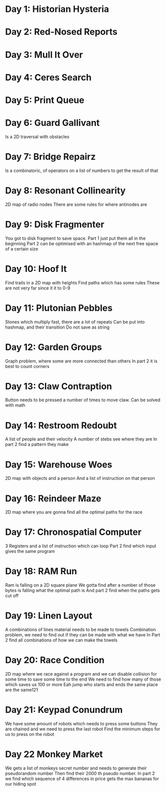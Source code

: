 # Day 1: Historian Hysteria
# Day 2: Red-Nosed Reports
# Day 3: Mull It Over
# Day 4: Ceres Search
# Day 5: Print Queue
# Day 6: Guard Gallivant
Is a 2D traversal with obstacles
# Day 7: Bridge Repairz
Is a combinatoric, of operators on a list of numbers to get the result of that

# Day 8: Resonant Collinearity
2D map of radio nodes
There are some rules for where antinodes are 

# Day 9: Disk Fragmenter
You got to disk fragment to save space.
Part 1 just put them all in the beginning
Part 2 can be optimised with an hashmap of the next free space of a certain size

# Day 10: Hoof It
Find trails in a 2D map with heights
Find paths which has some rules
These are not very far since it it to 0-9

# Day 11: Plutonian Pebbles
Stones which multiply fast, there are a lot of repeats
Can be put into hashmap, and their transition
Do not save as string

# Day 12: Garden Groups
Graph problem, where some are more connected than others
In part 2 it is best to count corners

# Day 13: Claw Contraption
Button needs to be pressed a number of times to move claw.
Can be solved with math

# Day 14: Restroom Redoubt
A list of people and their velocity
A number of stebs see where they are
In part 2 find a pattern they make

# Day 15: Warehouse Woes
2D map with objects and a person
And a list of instruction on that person

# Day 16: Reindeer Maze
2D map where you are gonna find all the optimal paths for the race

# Day 17: Chronospatial Computer
3 Registers and a list of instruction which can loop
Part 2 find which input gives the same program

# Day 18: RAM Run
Ram is falling on a 2D square plane
We gotta find after a number of those bytes is falling what the optimal path is
And part 2 find when the paths gets cut off

# Day 19: Linen Layout
A combinations of lines material needs to be made to towels
Combination problem, we need to find out if they can be made with what we have
In Part 2 find all combinations of how we can make the towels

# Day 20: Race Condition
2D map where we race against a program
and we can disable collision for some time to save some time to the end
We need to find how many of those which saves us 100 or more
Eah jump who starts and ends the same place are the same121

# Day 21: Keypad Conundrum
We have some amount of robots which needs to press some buttons
They are chained and we need to press the last robot
Find the minimum steps for us to press on the robot

# Day 22 Monkey Market
We gets  a list of monkeys secret number and needs to generate their pseudorandom number
Then find their 2000 th pseudo number.
In part 2 we find which sequence of 4 differences in price gets the max bananas for our hiding spot
